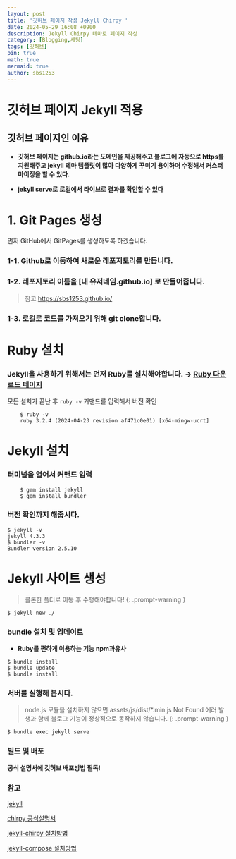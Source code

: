 ```yaml
---
layout: post
title: '깃허브 페이지 작성 Jekyll Chirpy '
date: 2024-05-29 16:08 +0900
description: Jekyll Chirpy 테마로 페이지 작성
category: [Blogging,세팅]
tags: [깃허브]
pin: true
math: true
mermaid: true
author: sbs1253
---
```


# 깃허브 페이지 Jekyll 적용

## 깃허브 페이지인 이유
- **깃허브 페이지는 github.io라는 도메인을 제공해주고 블로그에 자동으로 https를 지원해주고
 jekyll 테마 템플릿이 많아 다양하게 꾸미기 용이하며 수정해서 커스터 마이징을 할 수 있다.** 

- **jekyll serve로 로컬에서 라이브로 결과를 확인할 수 있다** 
# 1. Git Pages 생성

먼저 GitHub에서 GitPages를 생성하도록 하겠습니다.

### 1-1.  **Github로 이동하여 새로운 레포지토리를 만듭니다.**
### 1-2.  **레포지토리 이름을 [내 유저네임.github.io] 로 만들어줍니다.**

>  참고 https://sbs1253.github.io/

### 1-3.  **로컬로 코드를 가져오기 위해 git clone합니다.**

# Ruby 설치
###  Jekyll을 사용하기 위해서는 먼저 **Ruby**를 설치해야합니다. → [Ruby 다운로드 페이지](https://rubyinstaller.org/downloads/)
모든 설치가 끝난 후 `ruby -v` 커맨드를 입력해서 버전 확인
```shell
    $ ruby -v
    ruby 3.2.4 (2024-04-23 revision af471c0e01) [x64-mingw-ucrt]
```
# Jekyll 설치
### 터미널을 열어서 커맨드 입력
```shell
    $ gem install jekyll 
    $ gem install bundler
```

### 버전 확인까지 해줍시다.
```shell
$ jekyll -v
jekyll 4.3.3
$ bundler -v
Bundler version 2.5.10
```

# Jekyll 사이트 생성
> 클론한 폴더로 이동 후 수행해야합니다!
{: .prompt-warning } 
```shell
$ jekyll new ./
```

### bundle 설치 및 업데이트 
- **Ruby를 편하게 이용하는 기능 npm과유사**
```shell
$ bundle install
$ bundle update
$ bundle install
```
### 서버를 실행해 봅시다.

> node.js 모듈을 설치하지 않으면 assets/js/dist/*.min.js Not Found 에러 발생과 함께 블로그 기능이 정상적으로 동작하지 않습니다.
{: .prompt-warning }

```shell
$ bundle exec jekyll serve
```
### 빌드 및 배포
**공식 설명서에 깃허브 배포방법 필독!**



### 참고
[jekyll](https://jekyllrb.com/docs/)


[chirpy 공식설명서](https://chirpy.cotes.page/posts/getting-started/)


[jekyll-chirpy 설치방법](https://www.irgroup.org/posts/jekyll-chirpy/)


[jekyll-compose 설치방법](https://10kseok.github.io/posts/easy-to-make-default-mdfile-to-use-jekyll-compose/)